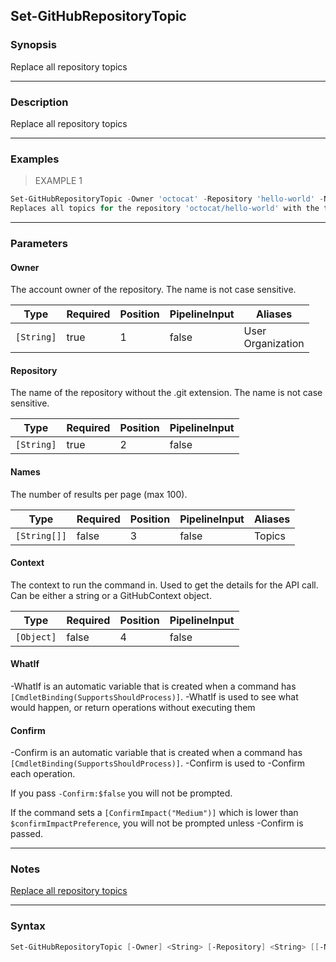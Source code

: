 Set-GitHubRepositoryTopic
-------------------------

### Synopsis
Replace all repository topics

---

### Description

Replace all repository topics

---

### Examples
> EXAMPLE 1

```PowerShell
Set-GitHubRepositoryTopic -Owner 'octocat' -Repository 'hello-world' -Names 'octocat', 'octo', 'octocat/hello-world'
Replaces all topics for the repository 'octocat/hello-world' with the topics 'octocat', 'octo', 'octocat/hello-world'.
```

---

### Parameters
#### **Owner**
The account owner of the repository. The name is not case sensitive.

|Type      |Required|Position|PipelineInput|Aliases              |
|----------|--------|--------|-------------|---------------------|
|`[String]`|true    |1       |false        |User<br/>Organization|

#### **Repository**
The name of the repository without the .git extension. The name is not case sensitive.

|Type      |Required|Position|PipelineInput|
|----------|--------|--------|-------------|
|`[String]`|true    |2       |false        |

#### **Names**
The number of results per page (max 100).

|Type        |Required|Position|PipelineInput|Aliases|
|------------|--------|--------|-------------|-------|
|`[String[]]`|false   |3       |false        |Topics |

#### **Context**
The context to run the command in. Used to get the details for the API call.
Can be either a string or a GitHubContext object.

|Type      |Required|Position|PipelineInput|
|----------|--------|--------|-------------|
|`[Object]`|false   |4       |false        |

#### **WhatIf**
-WhatIf is an automatic variable that is created when a command has ```[CmdletBinding(SupportsShouldProcess)]```.
-WhatIf is used to see what would happen, or return operations without executing them
#### **Confirm**
-Confirm is an automatic variable that is created when a command has ```[CmdletBinding(SupportsShouldProcess)]```.
-Confirm is used to -Confirm each operation.

If you pass ```-Confirm:$false``` you will not be prompted.

If the command sets a ```[ConfirmImpact("Medium")]``` which is lower than ```$confirmImpactPreference```, you will not be prompted unless -Confirm is passed.

---

### Notes
[Replace all repository topics](https://docs.github.com/rest/repos/repos#replace-all-repository-topics)

---

### Syntax
```PowerShell
Set-GitHubRepositoryTopic [-Owner] <String> [-Repository] <String> [[-Names] <String[]>] [[-Context] <Object>] [-WhatIf] [-Confirm] [<CommonParameters>]
```
